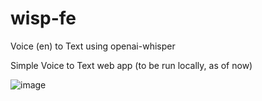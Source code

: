 # wisp-fe
Voice (en) to Text using openai-whisper

Simple Voice to Text web app (to be run locally, as of now)

![image](https://user-images.githubusercontent.com/48156230/230638732-2ba46d7f-fa0a-489a-9a53-e4325112cb92.png)
